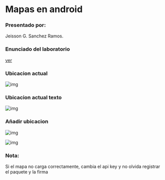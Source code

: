 # Mapas en android

### Presentado por:

Jeisson G. Sanchez Ramos.

### Enunciado del laboratorio

[ver](https://github.com/ieti-eci/3.4-android-geolocation-api)

### Ubicacion actual

![img](img/1.jpg)

### Ubicacion actual texto

![img](img/2.jpg)

### Añadir ubicacion


![img](img/3.jpg)

![img](img/4.jpg)

### Nota:

Si el mapa no carga correctamente, cambia el api key y no olvida registrar el paquete y la firma
